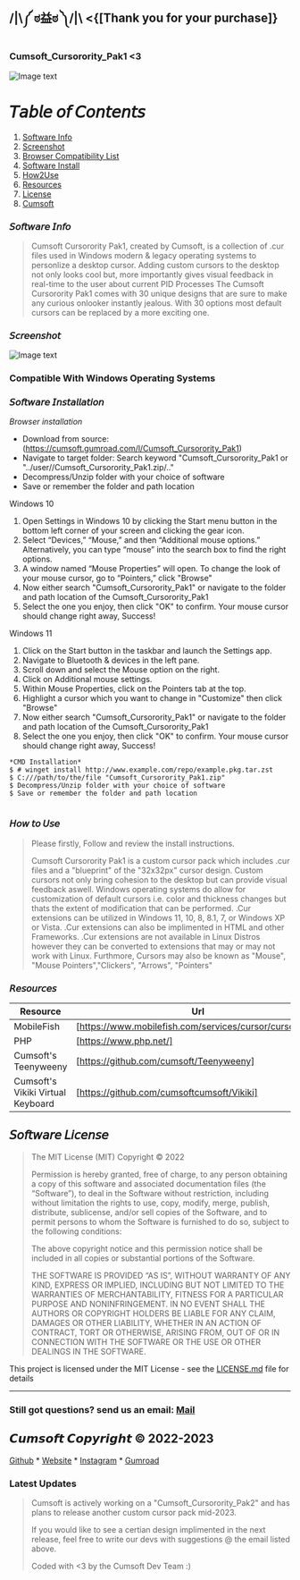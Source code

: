 ##  /|\༼ ಠ益ಠ ༽/|\    <{[Thank you for your purchase]}

### Cumsoft_Cursorority_Pak1 <3

![Image text](https://github.com/cumsoft/Cursorority_Pak1/blob/93ebb0c298eef3ee711c7a2bce5df53ea731b0a7/Cumsoft_Cursorority_Pak1READMED.png)

# 𝘛𝘢𝘣𝘭𝘦 𝘰𝘧 𝘊𝘰𝘯𝘵𝘦𝘯𝘵𝘴
1. [Software Info](#Software-Info)
2. [Screenshot](#Screenshot)
3. [Browser Compatibility List](#Browser-Compatibility-List)
4. [Software Install](#Software-Install)
5. [How2Use](#How2Use)
6. [Resources](#Resources)
7. [License](#License)
8. [Cumsoft](#Cumsoft)

### 𝘚𝘰𝘧𝘵𝘸𝘢𝘳𝘦 𝘐𝘯𝘧𝘰
> Cumsoft Cursorority Pak1, created by Cumsoft, is a collection of .cur files used in Windows modern & legacy operating systems to personlize a desktop cursor.
> Adding custom cursors to the desktop not only looks cool but, more importantly gives visual feedback in real-time to the user about current PID Processes
> The Cumsoft Cursorority Pak1 comes with 30 unique designs that are sure to make any curious onlooker instantly jealous. With 30 options most default cursors can be replaced by a more exciting one.
>

### 𝘚𝘤𝘳𝘦𝘦𝘯𝘴𝘩𝘰𝘵
![Image text](https://github.com/cumsoft/Cursorority_Pak1/blob/2d1732c4dcbd299935018e6c895b668aa454fc66/Cumsoft_Cursorority_Pak1.jpg)

### Compatible With Windows Operating Systems

### 𝘚𝘰𝘧𝘵𝘸𝘢𝘳𝘦 𝘐𝘯𝘴𝘵𝘢𝘭𝘭𝘢𝘵𝘪𝘰𝘯

*Browser installation*
- Download from source: (https://cumsoft.gumroad.com/l/Cumsoft_Cursorority_Pak1)
- Navigate to target folder: Search keyword "Cumsoft_Cursorority_Pak1 or "../user//Cumsoft_Cursorority_Pak1.zip/.."
- Decompress/Unzip folder with your choice of software 
- Save or remember the folder and path location

Windows 10
1. Open Settings in Windows 10 by clicking the Start menu button in the bottom left corner of your screen and clicking the gear icon. 
2. Select “Devices,” “Mouse,” and then “Additional mouse options.” Alternatively, you can type “mouse” into the search box to find the right options.
3. A window named “Mouse Properties” will open. To change the look of your mouse cursor, go to “Pointers,” click "Browse"
4. Now either search "Cumsoft_Cursorority_Pak1" or navigate to the folder and path location of the Cumsoft_Cursorority_Pak1
5. Select the one you enjoy, then click "OK" to confirm. Your mouse cursor should change right away, Success!

Windows 11
1. Click on the Start button in the taskbar and launch the Settings app.
2. Navigate to Bluetooth & devices in the left pane.
3. Scroll down and select the Mouse option on the right.
4. Click on Additional mouse settings.
5. Within Mouse Properties, click on the Pointers tab at the top.
6. Highlight a cursor which you want to change in "Customize" then click "Browse"
7. Now either search "Cumsoft_Cursorority_Pak1" or navigate to the folder and path location of the Cumsoft_Cursorority_Pak1
8. Select the one you enjoy, then click "OK" to confirm. Your mouse cursor should change right away, Success!

```
*CMD Installation*
$ # winget install http://www.example.com/repo/example.pkg.tar.zst
$ C:///path/to/the/file "Cumsoft_Cursorority_Pak1.zip"
$ Decompress/Unzip folder with your choice of software
$ Save or remember the folder and path location


```
### 𝘏𝘰𝘸 𝘵𝘰 𝘜𝘴𝘦
> Please firstly, Follow and review the install instructions. 
>
> Cumsoft Cursorority Pak1 is a custom cursor pack which includes .cur files and a "blueprint" of the "32x32px" cursor design. 
> Custom cursors not only bring cohesion to the desktop but can provide visual feedback aswell.
> Windows operating systems do allow for customization of default cursors i.e. color and thickness changes but thats the extent of modification that can be performed.
> .Cur extensions can be utilized in Windows 11, 10, 8, 8.1, 7, or Windows XP or Vista.
> .Cur extensions can also be implimented in HTML and other Frameworks. .Cur extensions are not available in Linux Distros however they can be converted to extensions that may or may not work with Linux.
> Furthmore, Cursors may also be known as "Mouse", "Mouse Pointers","Clickers", "Arrows", "Pointers"

### 𝘙𝘦𝘴𝘰𝘶𝘳𝘤𝘦𝘴

| Resource | Url |
| ------ | ------ |
| MobileFish | [https://www.mobilefish.com/services/cursor/cursor.php] |
| PHP | [https://www.php.net/] |
| Cumsoft's Teenyweeny | [https://github.com/cumsoft/Teenyweeny] |
| Cumsoft's Vikiki Virtual Keyboard | [https://github.com/cumsoftcumsoft/Vikiki] |

## 𝘚𝘰𝘧𝘵𝘸𝘢𝘳𝘦 𝘓𝘪𝘤𝘦𝘯𝘴𝘦
> The MIT License (MIT)
Copyright © 2022 <copyright holders>
>
> Permission is hereby granted, free of charge, to any person obtaining a copy of this software and associated documentation files (the “Software”), to deal in the Software without restriction, including without limitation the rights to use, copy, modify, merge, publish, distribute, sublicense, and/or sell copies of the Software, and to permit persons to whom the Software is furnished to do so, subject to the following conditions:
>
> The above copyright notice and this permission notice shall be included in all copies or substantial portions of the Software.
>
> THE SOFTWARE IS PROVIDED “AS IS”, WITHOUT WARRANTY OF ANY KIND, EXPRESS OR IMPLIED, INCLUDING BUT NOT LIMITED TO THE WARRANTIES OF MERCHANTABILITY, FITNESS FOR A PARTICULAR PURPOSE AND NONINFRINGEMENT. IN NO EVENT SHALL THE AUTHORS OR COPYRIGHT HOLDERS BE LIABLE FOR ANY CLAIM, DAMAGES OR OTHER LIABILITY, WHETHER IN AN ACTION OF CONTRACT, TORT OR OTHERWISE, ARISING FROM, OUT OF OR IN CONNECTION WITH THE SOFTWARE OR THE USE OR OTHER DEALINGS IN THE SOFTWARE.

This project is licensed under the MIT License - see the [LICENSE.md](LICENSE.md) file for details
____________________________________________________________________________________
### Still got questions? send us an email: [Mail](mailto:cumsoft.subscribe@gmail.com)

## 𝘾𝙪𝙢𝙨𝙤𝙛𝙩 𝘾𝙤𝙥𝙮𝙧𝙞𝙜𝙝𝙩 © 2022-2023
[Github](https://github.com/cumsoft) * [Website](https://cumsoft.wixsite.com/cumsoft) * [Instagram](https://instagram.com/cumsoftcumsoft?igshid=YmMyMTA2M2Y=) * [Gumroad](https://cumsoft.gumroad.com/)

### Latest Updates
> Cumsoft is actively working on a "Cumsoft_Cursorority_Pak2" and has plans to release another custom cursor pack mid-2023. 
>
> If you would like to see a certian design implimented in the next release, feel free to write our devs with suggestions @ the email listed above.
>
> Coded with <3 by the Cumsoft Dev Team :)

